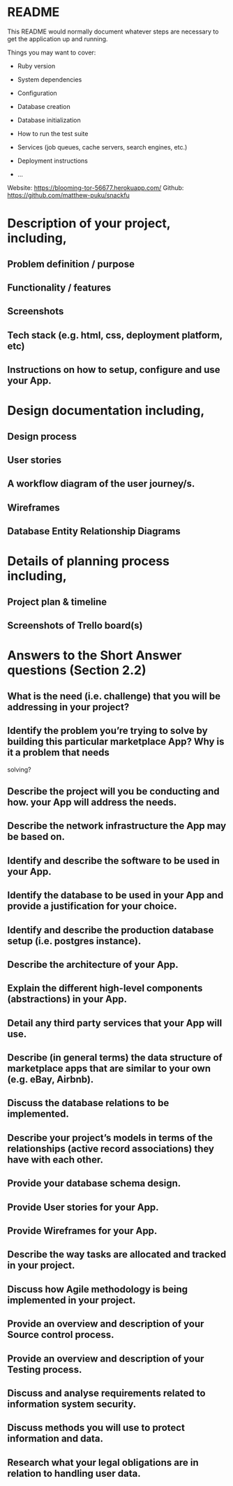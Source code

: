 # README

This README would normally document whatever steps are necessary to get the
application up and running.

Things you may want to cover:

* Ruby version

* System dependencies

* Configuration

* Database creation

* Database initialization

* How to run the test suite

* Services (job queues, cache servers, search engines, etc.)

* Deployment instructions

* ...

Website: https://blooming-tor-56677.herokuapp.com/
Github: https://github.com/matthew-puku/snackfu

# Description of your project, including,

## Problem definition / purpose

## Functionality / features

## Screenshots

## Tech stack (e.g. html, css, deployment platform, etc)

## Instructions on how to setup, configure and use your App.

# Design documentation including,

## Design process

## User stories

## A workflow diagram of the user journey/s.

## Wireframes

## Database Entity Relationship Diagrams

# Details of planning process including,

## Project plan & timeline

## Screenshots of Trello board(s)

# Answers to the Short Answer questions (Section 2.2)

## What is the need (i.e. challenge) that you will be addressing in your project?

## Identify the problem you’re trying to solve by building this particular marketplace App? Why is it a problem that needs 
solving?

## Describe the project will you be conducting and how. your App will address the needs.

## Describe the network infrastructure the App may be based on.

## Identify and describe the software to be used in your App.

## Identify the database to be used in your App and provide a justification for your choice.

## Identify and describe the production database setup (i.e. postgres instance).

## Describe the architecture of your App.

## Explain the different high-level components (abstractions) in your App.

## Detail any third party services that your App will use.

## Describe (in general terms) the data structure of marketplace apps that are similar to your own (e.g. eBay, Airbnb).

## Discuss the database relations to be implemented.

## Describe your project’s models in terms of the relationships (active record associations) they have with each other.

## Provide your database schema design.

## Provide User stories for your App.

## Provide Wireframes for your App.

## Describe the way tasks are allocated and tracked in your project.

## Discuss how Agile methodology is being implemented in your project.

## Provide an overview and description of your Source control process.

## Provide an overview and description of your Testing process.

## Discuss and analyse requirements related to information system security.

## Discuss methods you will use to protect information and data.

## Research what your legal obligations are in relation to handling user data.
